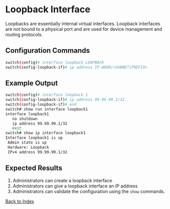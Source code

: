 # Loopback Interface 

Loopbacks are essentially internal virtual interfaces. Loopback interfaces are not bound to a physical port and are used for device management and routing protocols. 

## Configuration Commands

```bash
switch(config)# interface loopback LOOPBACK
switch(config-loopback-if)# ip address IP-ADDR/<SUBNET|PREFIX>
```

## Example Output 

```bash
switch(config)# interface loopback 1
switch(config-loopback-if)# ip address 99.99.99.1/32
switch(config-loopback-if)# end
switch# show run interface loopback1
interface loopback1
   no shutdown
   ip address 99.99.99.1/32
   exit
switch# show ip interface loopback1
Interface loopback1 is up
 Admin state is up
 Hardware: Loopback
 IPv4 address 99.99.99.1/32
```

## Expected Results 

1. Administrators can create a loopback interface
2. Administrators can give a loopback interface an IP address
3. Administrators can validate the configuration using the `show` commands.

[Back to Index](../index.md)